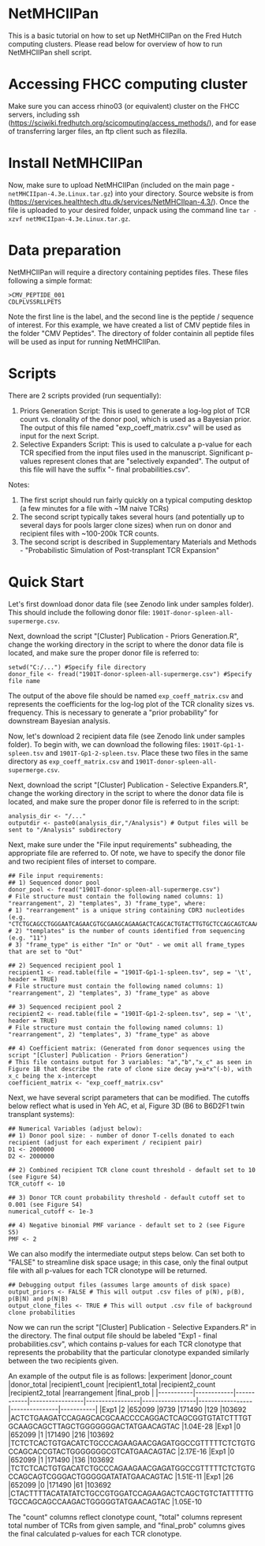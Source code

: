 # NetMHCIIPan
This is a basic tutorial on how to set up NetMHCIIPan on the Fred Hutch computing clusters.
Please read below for overview of how to run NetMHCIIPan shell script. 

# Accessing FHCC computing cluster
Make sure you can access rhino03 (or equivalent) cluster on the FHCC servers, including ssh (https://sciwiki.fredhutch.org/scicomputing/access_methods/), and for ease of transferring larger files, an ftp client such as filezilla.

# Install NetMHCIIPan
Now, make sure to upload NetMHCIIPan (included on the main page - `netMHCIIpan-4.3e.Linux.tar.gz`) into your directory.  Source website is from (https://services.healthtech.dtu.dk/services/NetMHCIIpan-4.3/). Once the file is uploaded to your desired folder, unpack using the command line `tar -xzvf netMHCIIpan-4.3e.Linux.tar.gz`.

# Data preparation
NetMHCIIPan will require a directory containing peptides files.  These files following a simple format:
```
>CMV_PEPTIDE_001
CDLPLVSSRLLPETS
```
Note the first line is the label, and the second line is the peptide / sequence of interest. For this example, we have created a list of CMV peptide files in the folder "CMV Peptides".  The directory of folder containin all peptide files will be used as input for running NetMHCIIPan.

# Scripts
There are 2 scripts provided (run sequentially):
1) Priors Generation Script: This is used to generate a log-log plot of TCR count vs. clonality of the donor pool, which is used as a Bayesian prior.  The output of this file named "exp_coeff_matrix.csv" will be used as input for the next Script.
2) Selective Expanders Script: This is used to calculate a p-value for each TCR specified from the input files used in the manuscript. Significant p-values represent clones that are "selectively expanded". The output of this file will have the suffix "- final probabilities.csv".

Notes:
1) The first script should run fairly quickly on a typical computing desktop (a few minutes for a file with ~1M naive TCRs)
2) The second script typically takes several hours (and potentially up to several days for pools larger clone sizes) when run on donor and recipient files with ~100-200k TCR counts.
3) The second script is  described in Supplementary Materials and Methods - "Probabilistic Simulation of Post-transplant TCR Expansion"

# Quick Start
Let's first download donor data file (see Zenodo link under samples folder). This should include the following donor file: `1901T-donor-spleen-all-supermerge.csv`.

Next, download the script "[Cluster] Publication - Priors Generation.R", change the working directory in the script to where the donor data file is located, and make sure the proper donor file is referred to:
```
setwd("C:/...") #Specify file directory
donor_file <- fread("1901T-donor-spleen-all-supermerge.csv") #Specify file name
```
The output of the above file should be named `exp_coeff_matrix.csv` and represents the coefficients for the log-log plot of the TCR clonality sizes vs. frequency. This is necessary to generate a "prior probability" for downstream Bayesian analysis.

Now, let's download 2 recipient data file (see Zenodo link under samples folder). To begin with, we can download the following files: `1901T-Gp1-1-spleen.tsv` and `1901T-Gp1-2-spleen.tsv`.  Place these two files in the same directory as `exp_coeff_matrix.csv` and `1901T-donor-spleen-all-supermerge.csv`.

Next, download the script "[Cluster] Publication - Selective Expanders.R", change the working directory in the script to where the donor data file is located, and make sure the proper donor file is referred to in the script:
```
analysis_dir <- "/..."
outputdir <- paste0(analysis_dir,"/Analysis") # Output files will be sent to "/Analysis" subdirectory
```

Next, make sure under the "File input requirements" subheading, the appropriate file are referred to.  Of note, we have to specify the donor file and two recipient files of interset to compare.
```
## File input requirements: 
## 1) Sequenced donor pool
donor_pool <- fread("1901T-donor-spleen-all-supermerge.csv")  
# File structure must contain the following named columns: 1) "rearrangement", 2) "templates", 3) "frame_type", where:
# 1) "rearrangement" is a unique string containing CDR3 nucleotides (e.g. "CTCTGCAGCCTGGGAATCAGAACGTGCGAAGCAGAAGACTCAGCACTGTACTTGTGCTCCAGCAGTCAAAGGGGTGACACCCAGTAC")
# 2) "templates" is the number of counts identified from sequencing (e.g. "11")
# 3) "frame_type" is either "In" or "Out" - we omit all frame_types that are set to "Out"

## 2) Sequenced recipient pool 1
recipient1 <- read.table(file = "1901T-Gp1-1-spleen.tsv", sep = '\t', header = TRUE)  
# File structure must contain the following named columns: 1) "rearrangement", 2) "templates", 3) "frame_type" as above

## 3) Sequenced recipient pool 2
recipient2 <- read.table(file = "1901T-Gp1-2-spleen.tsv", sep = '\t', header = TRUE)  
# File structure must contain the following named columns: 1) "rearrangement", 2) "templates", 3) "frame_type" as above

## 4) Coefficient matrix: (Generated from donor sequences using the script "[Cluster] Publication - Priors Generation")
# This file contains output for 3 variables: "a","b","x_c" as seen in Figure 1B that describe the rate of clone size decay y=a*x^(-b), with x_c being the x-intercept
coefficient_matrix <- "exp_coeff_matrix.csv"
```

Next, we have several script parameters that can be modified.  The cutoffs below reflect what is used in Yeh AC, et al, Figure 3D (B6 to B6D2F1 twin transplant systems):
```
## Numerical Variables (adjust below):
## 1) Donor pool size: - number of donor T-cells donated to each recipient (adjust for each experiment / recipient pair)
D1 <- 2000000
D2 <- 2000000

## 2) Combined recipient TCR clone count threshold - default set to 10 (see Figure S4)
TCR_cutoff <- 10

## 3) Donor TCR count probability threshold - default cutoff set to 0.001 (see Figure S4)
numerical_cutoff <- 1e-3

## 4) Negative binomial PMF variance - default set to 2 (see Figure S5)
PMF <- 2
```

We can also modify the intermediate output steps below.  Can set both to "FALSE" to streamline disk space usage; in this case, only the final output file with all p-values for each TCR clonotype will be returned.
```
## Debugging output files (assumes large amounts of disk space)
output_priors <- FALSE # This will output .csv files of p(N), p(B), p(B|N) and p(N|B)
output_clone_files <- TRUE # This will output .csv file of background clone probabilities
```

Now we can run the script "[Cluster] Publication - Selective Expanders.R" in the directory.
The final output file should be labeled "Exp1 - final probabilities.csv", which contains p-values for each TCR clonotype that represents the probability that the particular clonotype expanded similarly between the two recipients given.

An example of the output file is as follows:
|experiment |donor_count |donor_total |recipient1_count	|recipient1_total	|recipient2_count	|recipient2_total	|rearrangement	|final_prob |
|-----------|------------|------------|-----------------|-----------------|-----------------|-----------------|---------------|-----------|
|Exp1	|2	|652099	|9739	|171490	|129	|103692	|ACTCTGAAGATCCAGAGCACGCAACCCCAGGACTCAGCGGTGTATCTTTGTGCAAGCAGCTTAGCTGGGGGGGACTATGAACAGTAC	|1.04E-28
|Exp1	|0	|652099	|1	|171490	|216	|103692	|TCTCTCACTGTGACATCTGCCCAGAAGAACGAGATGGCCGTTTTTCTCTGTGCCAGCACCGTACTGGGGGGGCGTCATGAACAGTAC	|2.17E-16
|Exp1	|0	|652099	|1	|171490	|136	|103692	|TCTCTCACTGTGACATCTGCCCAGAAGAACGAGATGGCCGTTTTTCTCTGTGCCAGCAGTCGGGACTGGGGGATATATGAACAGTAC	|1.51E-11
|Exp1	|26	|652099	|0	|171490	|61	|103692	|CTACTTTTACATATATCTGCCGTGGATCCAGAAGACTCAGCTGTCTATTTTTGTGCCAGCAGCCAAGACTGGGGGTATGAACAGTAC	|1.05E-10

The "count" columns reflect clonotype count, "total" columns represent total number of TCRs from given sample, and "final_prob" columns gives the final calculated p-values for each TCR clonotype.
